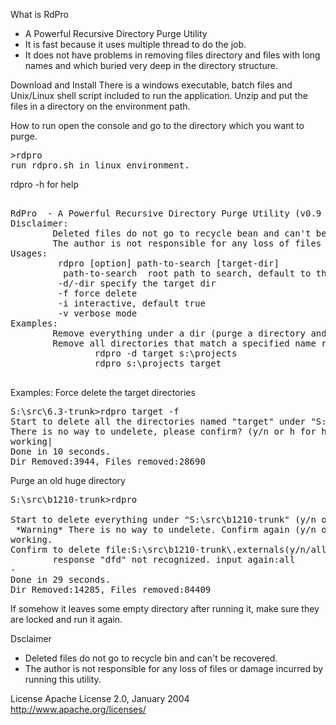 What is RdPro
* A Powerful Recursive Directory Purge Utility 
* It is fast because it uses multiple thread to do the job.
* It does not have problems in removing files directory and files with long names and which buried very deep in the directory structure. 

Download and Install
There is a windows executable, batch files and Unix/Linux shell script included to run the application. Unzip and put the files in a directory on the environment path. 

How to run
open the console and go to the directory which you want to purge. 
<pre>
>rdpro
run rdpro.sh in linux environment.
</pre>


rdpro -h for help
<pre>

RdPro  - A Powerful Recursive Directory Purge Utility (v0.9 build 203 MHISoft Oct 2014, Shareware, Tony Xue)
Disclaimer:
        Deleted files do not go to recycle bean and can't be recovered.
        The author is not responsible for any loss of files or damage incurred by running this utility.
Usages:
         rdpro [option] path-to-search [target-dir]
          path-to-search  root path to search, default to the current dir.
         -d/-dir specify the target dir
         -f force delete
         -i interactive, default true
         -v verbose mode
Examples:
        Remove everything under a dir (purge a directory and everything under it): rdpro c:\mytempfiles
        Remove all directories that match a specified name recursively:
                rdpro -d target s:\projects
                rdpro s:\projects target

</pre>

Examples:
Force delete the target directories
<pre>
S:\src\6.3-trunk>rdpro target -f
Start to delete all the directories named "target" under "S:\src\6.3-trunk".
There is no way to undelete, please confirm? (y/n or h for help)y
working|
Done in 10 seconds.
Dir Removed:3944, Files removed:28690
</pre>

Purge an old huge directory
<pre>
S:\src\b1210-trunk>rdpro

Start to delete everything under "S:\src\b1210-trunk" (y/n or h for help)?y
 *Warning* There is no way to undelete. Confirm again (y/n or h for help)?y
working.
Confirm to delete file:S:\src\b1210-trunk\.externals(y/n/all)?dfd
        response "dfd" not recognized. input again:all
-
Done in 29 seconds.
Dir Removed:14285, Files removed:84409
</pre>


If somehow it leaves some empty directory after running it, make sure they are locked and run it again. 

Dsclaimer
* Deleted files do not go to recycle bin and can't be recovered.
* The author is not responsible for any loss of files or damage incurred by running this utility.

License
Apache License 2.0, January 2004 http://www.apache.org/licenses/
